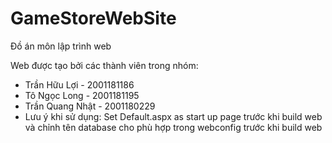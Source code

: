 # GameStoreWebSite
Đồ án môn lập trình web

Web được tạo bởi các thành viên trong nhóm:
- Trần Hữu Lợi - 2001181186
- Tô Ngọc Long - 2001181195
- Trần Quang Nhật - 2001180229 
- Lưu ý khi sử dụng: Set Default.aspx as start up page trước khi build web và chỉnh tên database cho phù hợp trong webconfig trước khi build web

